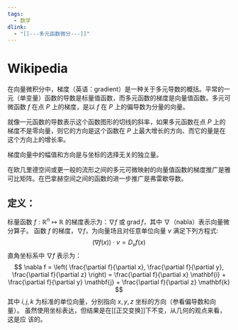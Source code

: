 ```yaml
---
tags:
  - 数学
dlink:
  - "[[---多元函数微分---]]"
---
```

# Wikipedia
在向量微积分中，梯度（英语：gradient）是一种关于多元导数的概括。平常的一元（单变量）函数的导数是标量值函数，而多元函数的梯度是向量值函数。多元可微函数 $f$ 在点 $P$ 上的梯度，是以 $f$ 在 $P$ 上的偏导数为分量的向量。

就像一元函数的导数表示这个函数图形的切线的斜率，如果多元函数在点 $P$ 上的梯度不是零向量，则它的方向是这个函数在 $P$ 上最大增长的方向、而它的量是在这个方向上的增长率。

梯度向量中的幅值和方向是与坐标的选择无关的独立量。

在欧几里德空间或更一般的流形之间的多元可微映射的向量值函数的梯度推广是雅可比矩阵。在巴拿赫空间之间的函数的进一步推广是弗雷歇导数。


## 定义：
标量函数 $f: \mathbb{R}^n \mapsto \mathbb{R}$ 的梯度表示为：$\nabla f$ 或 $\operatorname{grad} f$，其中 $\nabla$（nabla）表示向量微分算子。
函数 $f$ 的梯度，$\nabla f$，为向量场且对任意单位向量 $v$ 满足下列方程式:
$$
(\nabla f(x)) \cdot v = D_{v}f(x)
$$
直角坐标系中 $\nabla f$ 表示为：
$$
\nabla f = \left( \frac{\partial f}{\partial x}, \frac{\partial f}{\partial y}, \frac{\partial f}{\partial z} \right) = \frac{\partial f}{\partial x} \mathbf{i} + \frac{\partial f}{\partial y} \mathbf{j} + \frac{\partial f}{\partial z} \mathbf{k}
$$
其中 $i, j, k$ 为标准的单位向量，分别指向 $x, y, z$ 坐标的方向（参看偏导数和向量）。
虽然使用坐标表达，但结果是在[[正交变换]]下不变，从几何的观点来看，这是应
该的。

